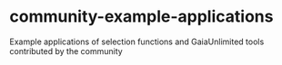 # community-example-applications
Example applications of selection functions and GaiaUnlimited tools contributed by the community
